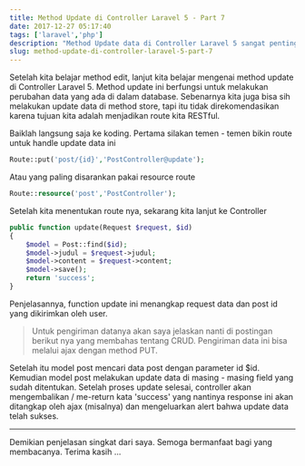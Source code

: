 ```yaml
---
title: Method Update di Controller Laravel 5 - Part 7
date: 2017-12-27 05:17:40
tags: ['laravel','php']
description: "Method Update data di Controller Laravel 5 sangat penting untuk dipelajari, karena method ini merupakan salah satu keluarga dari marga CRUD. Mari simak penjelasan singkat nya disini.."
slug: method-update-di-controller-laravel-5-part-7
---
```


Setelah kita belajar method edit, lanjut kita belajar mengenai method update di Controller Laravel 5. Method update ini berfungsi untuk melakukan perubahan data yang ada di dalam database. Sebenarnya kita juga bisa sih melakukan update data di method store, tapi itu tidak direkomendasikan karena tujuan kita adalah menjadikan route kita RESTful.

Baiklah langsung saja ke koding. Pertama silakan temen - temen bikin route untuk handle update data ini

```php
Route::put('post/{id}','PostController@update');
```

Atau yang paling disarankan pakai resource route

```php
Route::resource('post','PostController');
```

Setelah kita menentukan route nya, sekarang kita lanjut ke Controller

```php
public function update(Request $request, $id)
{
    $model = Post::find($id);
    $model->judul = $request->judul;
    $model->content = $request->content;
    $model->save();
    return 'success';
}
```

Penjelasannya, function update ini menangkap request data dan post id yang dikirimkan oleh user.

> Untuk pengiriman datanya akan saya jelaskan nanti di postingan berikut nya yang membahas tentang CRUD. Pengiriman data ini bisa melalui ajax dengan method PUT.

Setelah itu model post mencari data post dengan parameter id $id. Kemudian model post melakukan update data di masing - masing field yang sudah ditentukan. Setelah proses update selesai, controller akan mengembalikan / me-return kata 'success' yang nantinya response ini akan ditangkap oleh ajax (misalnya) dan mengeluarkan alert bahwa update data telah sukses.

<hr/>

Demikian penjelasan singkat dari saya. Semoga bermanfaat bagi yang membacanya. Terima kasih ...
